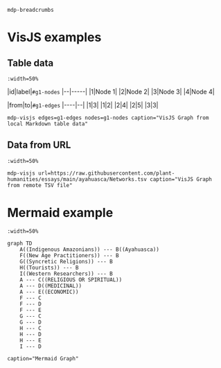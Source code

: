 `mdp-breadcrumbs`

# VisJS examples

## Table data
`:width=50%`

|id|label|`#g1-nodes`
|--|-----|
|1|Node 1|
|2|Node 2|
|3|Node 3|
|4|Node 4|

|from|to|`#g1-edges`
|----|--|
|1|3|
|1|2|
|2|4|
|2|5|
|3|3|

`mdp-visjs edges=g1-edges nodes=g1-nodes caption="VisJS Graph from local Markdown table data"`

## Data from URL
`:width=50%`

`mdp-visjs url=https://raw.githubusercontent.com/plant-humanities/essays/main/ayahuasca/Networks.tsv caption="VisJS Graph from remote TSV file"`


# Mermaid example
`:width=50%`

```mermaid
graph TD
    A((Indigenous Amazonians)) --- B((Ayahuasca))
    F((New Age Practitioners)) --- B
    G((Syncretic Religions)) --- B
    H((Tourists)) --- B
    I((Western Researchers)) --- B
    A --- C((RELIGIOUS OR SPIRITUAL))
    A --- D((MEDICINAL))
    A --- E((ECONOMIC))
    F --- C
    F --- D
    F --- E
    G --- C
    G --- D
    H --- C
    H --- D
    H --- E
    I --- D
```
`caption="Mermaid Graph"`
